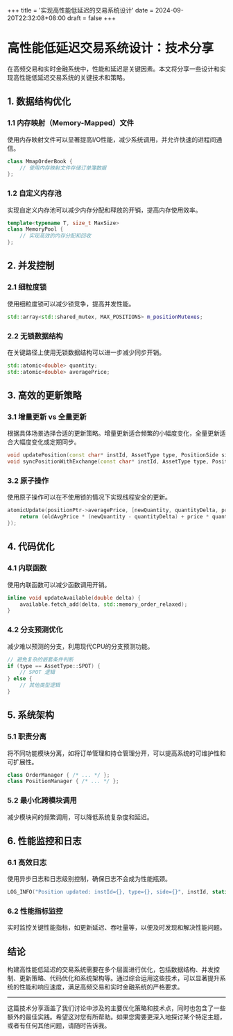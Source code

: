 +++
title = '实现高性能低延迟的交易系统设计'
date = 2024-09-20T22:32:08+08:00
draft = false
+++
# 高性能低延迟交易系统设计：技术分享

在高频交易和实时金融系统中，性能和延迟是关键因素。本文将分享一些设计和实现高性能低延迟交易系统的关键技术和策略。

## 1. 数据结构优化

### 1.1 内存映射（Memory-Mapped）文件

使用内存映射文件可以显著提高I/O性能，减少系统调用，并允许快速的进程间通信。

```cpp
class MmapOrderBook {
    // 使用内存映射文件存储订单簿数据
};
```

### 1.2 自定义内存池

实现自定义内存池可以减少内存分配和释放的开销，提高内存使用效率。

```cpp
template<typename T, size_t MaxSize>
class MemoryPool {
    // 实现高效的内存分配和回收
};
```

## 2. 并发控制

### 2.1 细粒度锁

使用细粒度锁可以减少锁竞争，提高并发性能。

```cpp
std::array<std::shared_mutex, MAX_POSITIONS> m_positionMutexes;
```

### 2.2 无锁数据结构

在关键路径上使用无锁数据结构可以进一步减少同步开销。

```cpp
std::atomic<double> quantity;
std::atomic<double> averagePrice;
```

## 3. 高效的更新策略

### 3.1 增量更新 vs 全量更新

根据具体场景选择合适的更新策略。增量更新适合频繁的小幅度变化，全量更新适合大幅度变化或定期同步。

```cpp
void updatePosition(const char* instId, AssetType type, PositionSide side, double quantityDelta, double price);
void syncPositionWithExchange(const char* instId, AssetType type, PositionSide side, double quantity, double price);
```

### 3.2 原子操作

使用原子操作可以在不使用锁的情况下实现线程安全的更新。

```cpp
atomicUpdate(positionPtr->averagePrice, [newQuantity, quantityDelta, price](double oldAvgPrice) {
    return (oldAvgPrice * (newQuantity - quantityDelta) + price * quantityDelta) / newQuantity;
});
```

## 4. 代码优化

### 4.1 内联函数

使用内联函数可以减少函数调用开销。

```cpp
inline void updateAvailable(double delta) {
    available.fetch_add(delta, std::memory_order_relaxed);
}
```

### 4.2 分支预测优化

减少难以预测的分支，利用现代CPU的分支预测功能。

```cpp
// 避免复杂的嵌套条件判断
if (type == AssetType::SPOT) {
    // SPOT 逻辑
} else {
    // 其他类型逻辑
}
```

## 5. 系统架构

### 5.1 职责分离

将不同功能模块分离，如将订单管理和持仓管理分开，可以提高系统的可维护性和可扩展性。

```cpp
class OrderManager { /* ... */ };
class PositionManager { /* ... */ };
```

### 5.2 最小化跨模块调用

减少模块间的频繁调用，可以降低系统复杂度和延迟。

## 6. 性能监控和日志

### 6.1 高效日志

使用异步日志和日志级别控制，确保日志不会成为性能瓶颈。

```cpp
LOG_INFO("Position updated: instId={}, type={}, side={}", instId, static_cast<int>(type), static_cast<int>(side));
```

### 6.2 性能指标监控

实时监控关键性能指标，如更新延迟、吞吐量等，以便及时发现和解决性能问题。

## 结论

构建高性能低延迟的交易系统需要在多个层面进行优化，包括数据结构、并发控制、更新策略、代码优化和系统架构等。通过综合运用这些技术，可以显著提升系统的性能和响应速度，满足高频交易和实时金融系统的严格要求。

---

这篇技术分享涵盖了我们讨论中涉及的主要优化策略和技术点，同时也包含了一些额外的最佳实践。希望这对您有所帮助。如果您需要更深入地探讨某个特定主题，或者有任何其他问题，请随时告诉我。